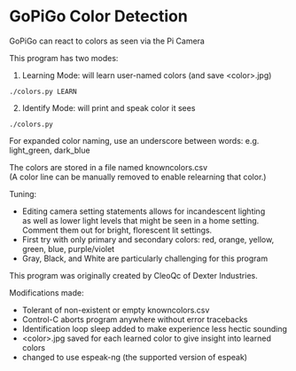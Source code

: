 # GoPiGo Color Detection
GoPiGo can react to colors as seen via the Pi Camera

This program has two modes:  
1. Learning Mode:  will learn user-named colors (and save \<color\>.jpg)	
```
./colors.py LEARN
```

2. Identify Mode:  will print and speak color it sees
```
./colors.py
```


For expanded color naming, use an underscore between words: e.g. light_green, dark_blue

The colors are stored in a file named knowncolors.csv  
(A color line can be manually removed to enable relearning that color.)

Tuning:  
- Editing camera setting statements allows for incandescent lighting  
  as well as lower light levels that might be seen in a home setting.  
  Comment them out for bright, florescent lit settings.
- First try with only primary and secondary colors: red, orange, yellow, green, blue, purple/violet
- Gray, Black, and White are particularly challenging for this program

This program was originally created by CleoQc of Dexter Industries.

Modifications made:
- Tolerant of non-existent or empty knowncolors.csv
- Control-C aborts program anywhere without error tracebacks
- Identification loop sleep added to make experience less hectic sounding
- \<color\>.jpg saved for each learned color to give insight into learned colors
- changed to use espeak-ng (the supported version of espeak)
